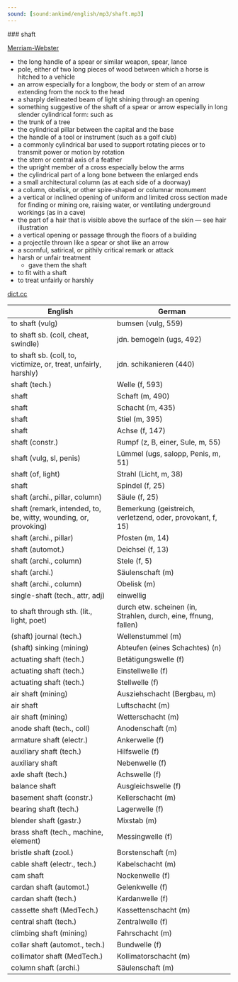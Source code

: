 ```yaml
---
sound: [sound:ankimd/english/mp3/shaft.mp3]
---
```


\### shaft

[Merriam-Webster](https://www.merriam-webster.com/dictionary/shaft)

- the long handle of a spear or similar weapon, spear, lance
- pole, either of two long pieces of wood between which a horse is hitched to a vehicle
- an arrow especially for a longbow, the body or stem of an arrow extending from the nock to the head
- a sharply delineated beam of light shining through an opening
- something suggestive of the shaft of a spear or arrow especially in long slender cylindrical form: such as
- the trunk of a tree
- the cylindrical pillar between the capital and the base
- the handle of a tool or instrument (such as a golf club)
- a commonly cylindrical bar used to support rotating pieces or to transmit power or motion by rotation
- the stem or central axis of a feather
- the upright member of a cross especially below the arms
- the cylindrical part of a long bone between the enlarged ends
- a small architectural column (as at each side of a doorway)
- a column, obelisk, or other spire-shaped or columnar monument
- a vertical or inclined opening of uniform and limited cross section made for finding or mining ore, raising water, or ventilating underground workings (as in a cave)
- the part of a hair that is visible above the surface of the skin — see hair illustration
- a vertical opening or passage through the floors of a building
- a projectile thrown like a spear or shot like an arrow
- a scornful, satirical, or pithily critical remark or attack
- harsh or unfair treatment
    - gave them the shaft
- to fit with a shaft
- to treat unfairly or harshly

[dict.cc](https://www.dict.cc/shaft)

| English        | German       |
| -------------- | ------------ |
| to shaft (vulg) | bumsen (vulg, 559) |
| to shaft sb. (coll, cheat, swindle) | jdn. bemogeln (ugs, 492) |
| to shaft sb. (coll, to, victimize, or, treat, unfairly, harshly) | jdn. schikanieren (440) |
| shaft (tech.) | Welle (f, 593) |
| shaft | Schaft (m, 490) |
| shaft | Schacht (m, 435) |
| shaft | Stiel (m, 395) |
| shaft | Achse (f, 147) |
| shaft (constr.) | Rumpf (z, B, einer, Sule, m, 55) |
| shaft (vulg, sl, penis) | Lümmel (ugs, salopp, Penis, m, 51) |
| shaft (of, light) | Strahl (Licht, m, 38) |
| shaft | Spindel (f, 25) |
| shaft (archi., pillar, column) | Säule (f, 25) |
| shaft (remark, intended, to, be, witty, wounding, or, provoking) | Bemerkung (geistreich, verletzend, oder, provokant, f, 15) |
| shaft (archi., pillar) | Pfosten (m, 14) |
| shaft (automot.) | Deichsel (f, 13) |
| shaft (archi., column) | Stele (f, 5) |
| shaft (archi.) | Säulenschaft (m) |
| shaft (archi., column) | Obelisk (m) |
| single-shaft (tech., attr, adj) | einwellig |
| to shaft through sth. (lit., light, poet) | durch etw. scheinen (in, Strahlen, durch, eine, ffnung, fallen) |
| (shaft) journal (tech.) | Wellenstummel (m) |
| (shaft) sinking (mining) | Abteufen (eines Schachtes) (n) |
| actuating shaft (tech.) | Betätigungswelle (f) |
| actuating shaft (tech.) | Einstellwelle (f) |
| actuating shaft (tech.) | Stellwelle (f) |
| air shaft (mining) | Ausziehschacht (Bergbau, m) |
| air shaft | Luftschacht (m) |
| air shaft (mining) | Wetterschacht (m) |
| anode shaft (tech., coll) | Anodenschaft (m) |
| armature shaft (electr.) | Ankerwelle (f) |
| auxiliary shaft (tech.) | Hilfswelle (f) |
| auxiliary shaft | Nebenwelle (f) |
| axle shaft (tech.) | Achswelle (f) |
| balance shaft | Ausgleichswelle (f) |
| basement shaft (constr.) | Kellerschacht (m) |
| bearing shaft (tech.) | Lagerwelle (f) |
| blender shaft (gastr.) | Mixstab (m) |
| brass shaft (tech., machine, element) | Messingwelle (f) |
| bristle shaft (zool.) | Borstenschaft (m) |
| cable shaft (electr., tech.) | Kabelschacht (m) |
| cam shaft | Nockenwelle (f) |
| cardan shaft (automot.) | Gelenkwelle (f) |
| cardan shaft (tech.) | Kardanwelle (f) |
| cassette shaft (MedTech.) | Kassettenschacht (m) |
| central shaft (tech.) | Zentralwelle (f) |
| climbing shaft (mining) | Fahrschacht (m) |
| collar shaft (automot., tech.) | Bundwelle (f) |
| collimator shaft (MedTech.) | Kollimatorschacht (m) |
| column shaft (archi.) | Säulenschaft (m) |
